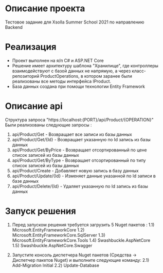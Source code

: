 # Описание проекта
Тестовое задание для Xsolla Summer School 2021 по направлению Backend 

# Реализация 
* Проект выполнен на я/п C# и ASP.NET Core
* Решение имеет архитектуру шаблона "Хранилище", где контроллеры взаимодействуют с базой данных не напрямую, а через класс-репозиторий ProductOperations, в котором заранее были реализованы все методы интерфейса IProduct. 
* База данных создана при помощи технологии Entity Framework

# Описание api
Структура запроса "https://localhost:{PORT}/api/Product/{OPERATION}"
Были реализованы следующие запросы : 
1) api/Product/Get - Возвращает все записи из базы данных
2) api/Product/Get/{Id} - Возвращает указанную по Id запись из базы данных
3) api/Product/Get/ByPrice - Возвращает отсортированный по цене список записей из базы данных
4) api/Product/Get/ByType - Возвращает отсортированный по типу список записей из базы данных
5) api/Product/Create - Добавляет новую запись в базу данных 
6) api/Product/Update/{Id} - Изменяет данные указанной по Id записи в базе данных
7) api/Product/Delete/{Id} - Удаляет указанную по Id запись из базы данных 

# Запуск решения
1) Перед запуском решения требуется загрузить 5 Nuget пакетов :
1.1) Microsoft.EntityFrameworkCore
1.2) Microsoft.EntityFrameworkCore.SqlServer
1.3) Microsoft.EntityFrameworkCore.Tools
1.4) Swashbuckle.AspNetCore
1.5) Swashbuckle.AspNetCore.Swagger

2) Запустите консоль диспетчера Nuget пакетов (Средства -> Диспетчер пакетов Nuget) и выполните следующие команду:
2.1) Add-Migration Initial
2.2) Update-Database
